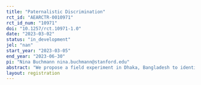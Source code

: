 ```yaml
---
title: "Paternalistic Discrimination"
rct_id: "AEARCTR-0010971"
rct_id_num: "10971"
doi: "10.1257/rct.10971-1.0"
date: "2023-03-02"
status: "in_development"
jel: "nan"
start_year: "2023-03-05"
end_year: "2023-06-30"
pi: "Nina Buchmann nina.buchmann@stanford.edu"
abstract: "We propose a field experiment in Dhaka, Bangladesh to identify a novel form of labor market discrimination, "Paternalistic Discrimination," the preferential hiring of male workers to protect female workers from jobs perceived as harmful or difficult. We observe real application and hiring decisions for a night-shift job and experimentally vary whether hiring managers or workers are informed about safe employee transport home, thereby observing both supply and demand responses to perceived increases in female employee welfare. "
layout: registration
---
```


